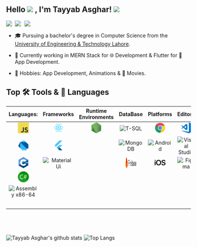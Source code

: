 ## Hello <img src="https://github.com/TheDudeThatCode/TheDudeThatCode/blob/master/Assets/Earth.gif" width="29px"> , I'm Tayyab Asghar! <img src="https://github.com/TheDudeThatCode/TheDudeThatCode/blob/master/Assets/Hi.gif" width="29px">

<a href="https://www.linkedin.com/in/muhammad-tayyab-asghar-033a0b196/">
  <img align="left" width="24px" src="https://cdn.jsdelivr.net/npm/simple-icons@v3/icons/linkedin.svg"  />
</a>
<!-- <a href="https://twitter.com/msaaddev">
  <img align="left" width="26px" src="https://cdn.jsdelivr.net/npm/simple-icons@v3/icons/twitter.svg" />
</a> -->
<a href="mailto:muhammadtayyabasghar@gmail.com">
  <img align="left" width="26px" src="https://cdn.jsdelivr.net/npm/simple-icons@v3/icons/gmail.svg" />
</a>
<a href="https://stackoverflow.com/users/12767370/m-tayyab-asghar/">
  <img align="left" width="26px" src="https://cdn.jsdelivr.net/npm/simple-icons@v3/icons/stackoverflow.svg" />
</a>

<br />

- 🎓 Pursuing a bachelor's degree in Computer Science from the [University of Engineering & Technology Lahore](https://uet.edu.pk/).

- 🔭 Currently working in MERN Stack for 🌐 Development & Flutter for 📱 App Development.

- 🎨 Hobbies: App Development, Animations & 🍿 Movies.

## Top 🛠️ Tools & 📙 Languages

|                                                                                   Languages:                                                                                    |                                                                               Frameworks                                                                               |                                                                        Runtime Environments                                                                         |                                                                              DataBase                                                                               |                                                                              Platforms                                                                              |                                                                                           Editors                                                                                           |                                                                             VCS                                                                             |                                                                                  Others                                                                                   |
| :-----------------------------------------------------------------------------------------------------------------------------------------------------------------------------: | :--------------------------------------------------------------------------------------------------------------------------------------------------------------------: | :-----------------------------------------------------------------------------------------------------------------------------------------------------------------: | :-----------------------------------------------------------------------------------------------------------------------------------------------------------------: | :-----------------------------------------------------------------------------------------------------------------------------------------------------------------: | :-----------------------------------------------------------------------------------------------------------------------------------------------------------------------------------------: | :---------------------------------------------------------------------------------------------------------------------------------------------------------: | :-----------------------------------------------------------------------------------------------------------------------------------------------------------------------: |
| <img src="https://raw.githubusercontent.com/github/explore/80688e429a7d4ef2fca1e82350fe8e3517d3494d/topics/javascript/javascript.png" alt="Javascript" width="30" height="30"/> |    <img src="https://raw.githubusercontent.com/github/explore/80688e429a7d4ef2fca1e82350fe8e3517d3494d/topics/react/react.png" alt="React" width="30" height="30"/>    | <img src="https://raw.githubusercontent.com/github/explore/80688e429a7d4ef2fca1e82350fe8e3517d3494d/topics/nodejs/nodejs.png" alt="Nodejs" width="30" height="30"/> |                         <img src="https://career.guru99.com/wp-content/uploads/2016/09/Tsql-icon.png" alt="T-SQL" width="30" height="30"/>                          | <img src="https://raw.githubusercontent.com/github/explore/80688e429a7d4ef2fca1e82350fe8e3517d3494d/topics/chrome/chrome.png" alt="Chrome" width="30" height="30"/> | <img src="https://raw.githubusercontent.com/github/explore/80688e429a7d4ef2fca1e82350fe8e3517d3494d/topics/visual-studio-code/visual-studio-code.png" alt="VSCode" width="30" height="30"/> | <img src="https://raw.githubusercontent.com/github/explore/80688e429a7d4ef2fca1e82350fe8e3517d3494d/topics/git/git.png" width="30" alt="Git" height="30" /> | <img src="https://raw.githubusercontent.com/github/explore/80688e429a7d4ef2fca1e82350fe8e3517d3494d/topics/terminal/terminal.png" alt="Terminal" width="30" height="30"/> |
|          <img src="https://raw.githubusercontent.com/github/explore/80688e429a7d4ef2fca1e82350fe8e3517d3494d/topics/dart/dart.png" width="30" alt="Dart" height="30"/>          | <img src="https://raw.githubusercontent.com/github/explore/80688e429a7d4ef2fca1e82350fe8e3517d3494d/topics/flutter/flutter.png" alt="Flutter" width="30" height="30"/> |                                                                            <!-- 3.2 -->                                                                             | <img src="https://www.clipartmax.com/png/full/114-1147615_mongodb-leaf-open-source-nosql-database-startups-mongodb-logo.png" alt="MongoDB" width="20" height="30"/> |                 <img src="https://raw.githubusercontent.com/gilbarbara/logos/master/logos/android-icon.svg" alt="Android" width="30" height="30"/>                  |     <img src="https://static.wikia.nocookie.net/logopedia/images/6/62/Brand_Visual_Studio_Win_2019.svg/revision/latest?cb=20191019024151" alt="Visual Studio" width="30" height="30"/>      |                                                                        <!-- 7.2 -->                                                                         |                                                                               <!-- 8.2 -->                                                                                |
|           <img src="https://raw.githubusercontent.com/github/explore/80688e429a7d4ef2fca1e82350fe8e3517d3494d/topics/cpp/cpp.png" width="30" alt="C++" height="30"/>            |                             <img src="https://img.icons8.com/color/48/000000/material-ui.png" alt="Material Ui"  width="30" height="30"/>                              |                                                                            <!-- 3.3 -->                                                                             |                   <img src="https://raw.githubusercontent.com/gilbarbara/logos/master/logos/firebase.svg" alt="Firebase" width="30" height="30"/>                   |     <img src="https://raw.githubusercontent.com/github/explore/80688e429a7d4ef2fca1e82350fe8e3517d3494d/topics/ios/ios.png" alt="IOS" width="30" height="30"/>      |                                     <img src="https://upload.wikimedia.org/wikipedia/commons/3/33/Figma-logo.svg" alt="Figma" width="30" height="30"/>                                      |                                                                        <!-- 7.3 -->                                                                         |                                                                               <!-- 8.3 -->                                                                                |
|         <img src="https://raw.githubusercontent.com/github/explore/80688e429a7d4ef2fca1e82350fe8e3517d3494d/topics/csharp/csharp.png" alt="CS" width="30" height="30"/>         |                                                                              <!-- 2.4 -->                                                                              |                                                                            <!-- 3.4 -->                                                                             |                                                                            <!-- 4.4 -->                                                                             |                                                                            <!-- 5.4 -->                                                                             |                                                                                        <!-- 6.4 -->                                                                                         |                                                                        <!-- 7.4 -->                                                                         |                                                                               <!-- 8.4 -->                                                                                |
|                       <img src="https://assets.exercism.io/tracks/x86-64-assembly-bordered-turquoise.png" alt="Assembly x86-64" width="30" height="30"/>                        |                                                                              <!-- 2.5 -->                                                                              |                                                                            <!-- 3.5 -->                                                                             |                                                                            <!-- 4.5 -->                                                                             |                                                                            <!-- 5.5 -->                                                                             |                                                                                        <!-- 6.5 -->                                                                                         |                                                                        <!-- 7.5 -->                                                                         |                                                                               <!-- 8.5 -->                                                                                |
|                                                                                  <!-- 1.6 -->                                                                                   |                                                                              <!-- 2.6 -->                                                                              |                                                                            <!-- 3.6 -->                                                                             |                                                                            <!-- 4.6 -->                                                                             |                                                                            <!-- 5.6 -->                                                                             |                                                                                        <!-- 6.6 -->                                                                                         |                                                                        <!-- 7.6 -->                                                                         |                                                                               <!-- 8.6 -->                                                                                |
|                                                                                  <!-- 1.7 -->                                                                                   |                                                                              <!-- 2.7 -->                                                                              |                                                                            <!-- 3.7 -->                                                                             |                                                                            <!-- 4.7 -->                                                                             |                                                                            <!-- 5.7 -->                                                                             |                                                                                        <!-- 6.7 -->                                                                                         |                                                                        <!-- 7.7 -->                                                                         |                                                                               <!-- 8.7 -->                                                                                |
|                                                                                  <!-- 1.8 -->                                                                                   |                                                                              <!-- 2.8 -->                                                                              |                                                                            <!-- 3.8 -->                                                                             |                                                                            <!-- 4.8 -->                                                                             |                                                                            <!-- 5.8 -->                                                                             |                                                                                        <!-- 6.8 -->                                                                                         |                                                                        <!-- 7.8 -->                                                                         |                                                                               <!-- 8.8 -->                                                                                |
|                                                                                  <!-- 1.9 -->                                                                                   |                                                                              <!-- 2.9 -->                                                                              |                                                                            <!-- 3.9 -->                                                                             |                                                                            <!-- 4.9 -->                                                                             |                                                                            <!-- 5.9 -->                                                                             |                                                                                        <!-- 6.9 -->                                                                                         |                                                                        <!-- 7.9 -->                                                                         |                                                                               <!-- 8.9  -->                                                                               |
|                                                                                  <!-- 1.10 -->                                                                                  |                                                                             <!-- 2.10 -->                                                                              |                                                                           <!--  3.10 -->                                                                            |                                                                            <!-- 4.10 -->                                                                            |                                                                            <!-- 5.10 -->                                                                            |                                                                                        <!-- 6.10 -->                                                                                        |                                                                        <!-- 7.10 -->                                                                        |                                                                               <!-- 8.10 -->                                                                               |

<!--
 Commented the empty cells of the Table. The numbers will help in placing the future Logos in Table.
 -->

<br />

#

![Tayyab Asghar's github stats](https://github-readme-stats.vercel.app/api?username=TayyabAsghar&show_icons=true&hide_border=true&count_private=true&theme=onedark)
![Top Langs](https://github-readme-stats.vercel.app/api/top-langs/?username=TayyabAsghar&hide=python&layout=compact&hide_border=true&count_private=true&theme=onedark)

<!--
- 🔭 I’m currently working on ...
- 🌱 I’m currently learning ...
- 👯 I’m looking to collaborate on ...
- 🤔 I’m looking for help with ...
- 💬 Ask me about ...
- 📫 How to reach me: ...
- 😄 Pronouns: ...
- ⚡ Fun fact: ...
-->
